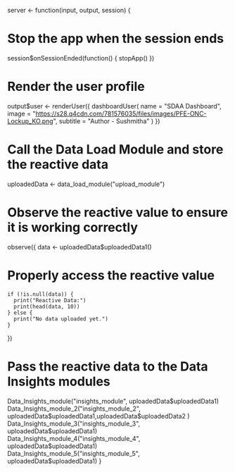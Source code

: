 server <- function(input, output, session) {
  
  # Stop the app when the session ends
  session$onSessionEnded(function() {
    stopApp()
  })
  
  # Render the user profile
  output$user <- renderUser({
    dashboardUser(
      name = "SDAA Dashboard",
      image = "https://s28.q4cdn.com/781576035/files/images/PFE-ONC-Lockup_KO.png",
      subtitle = "Author - Sushmitha"
    )
  })
  
  # Call the Data Load Module and store the reactive data
  uploadedData <- data_load_module("upload_module")

  
  # Observe the reactive value to ensure it is working correctly
  observe({
    data <- uploadedData$uploadedData1()
  # Properly access the reactive value
    if (!is.null(data)) {
      print("Reactive Data:")
      print(head(data, 10))
    } else {
      print("No data uploaded yet.")
    }
  })
  
  # Pass the reactive data to the Data Insights modules
  Data_Insights_module("insights_module", uploadedData$uploadedData1)
  Data_Insights_module_2("insights_module_2", uploadedData$uploadedData1,uploadedData$uploadedData2 )
  Data_Insights_module_3("insights_module_3", uploadedData$uploadedData1)
  Data_Insights_module_4("insights_module_4", uploadedData$uploadedData1)
  Data_Insights_module_5("insights_module_5", uploadedData$uploadedData1)
}
